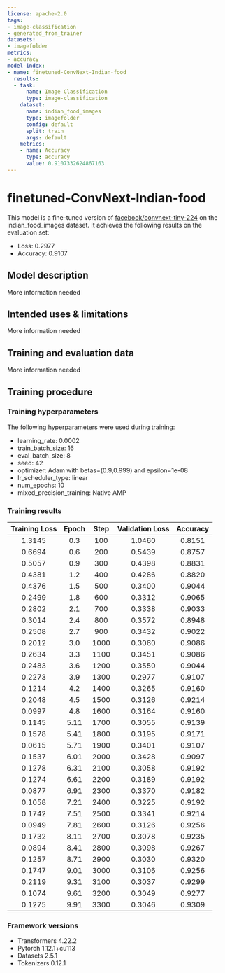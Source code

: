 ```yaml
---
license: apache-2.0
tags:
- image-classification
- generated_from_trainer
datasets:
- imagefolder
metrics:
- accuracy
model-index:
- name: finetuned-ConvNext-Indian-food
  results:
  - task:
      name: Image Classification
      type: image-classification
    dataset:
      name: indian_food_images
      type: imagefolder
      config: default
      split: train
      args: default
    metrics:
    - name: Accuracy
      type: accuracy
      value: 0.9107332624867163
---
```


<!-- This model card has been generated automatically according to the information the Trainer had access to. You
should probably proofread and complete it, then remove this comment. -->

# finetuned-ConvNext-Indian-food

This model is a fine-tuned version of [facebook/convnext-tiny-224](https://huggingface.co/facebook/convnext-tiny-224) on the indian_food_images dataset.
It achieves the following results on the evaluation set:
- Loss: 0.2977
- Accuracy: 0.9107

## Model description

More information needed

## Intended uses & limitations

More information needed

## Training and evaluation data

More information needed

## Training procedure

### Training hyperparameters

The following hyperparameters were used during training:
- learning_rate: 0.0002
- train_batch_size: 16
- eval_batch_size: 8
- seed: 42
- optimizer: Adam with betas=(0.9,0.999) and epsilon=1e-08
- lr_scheduler_type: linear
- num_epochs: 10
- mixed_precision_training: Native AMP

### Training results

| Training Loss | Epoch | Step | Validation Loss | Accuracy |
|:-------------:|:-----:|:----:|:---------------:|:--------:|
| 1.3145        | 0.3   | 100  | 1.0460          | 0.8151   |
| 0.6694        | 0.6   | 200  | 0.5439          | 0.8757   |
| 0.5057        | 0.9   | 300  | 0.4398          | 0.8831   |
| 0.4381        | 1.2   | 400  | 0.4286          | 0.8820   |
| 0.4376        | 1.5   | 500  | 0.3400          | 0.9044   |
| 0.2499        | 1.8   | 600  | 0.3312          | 0.9065   |
| 0.2802        | 2.1   | 700  | 0.3338          | 0.9033   |
| 0.3014        | 2.4   | 800  | 0.3572          | 0.8948   |
| 0.2508        | 2.7   | 900  | 0.3432          | 0.9022   |
| 0.2012        | 3.0   | 1000 | 0.3060          | 0.9086   |
| 0.2634        | 3.3   | 1100 | 0.3451          | 0.9086   |
| 0.2483        | 3.6   | 1200 | 0.3550          | 0.9044   |
| 0.2273        | 3.9   | 1300 | 0.2977          | 0.9107   |
| 0.1214        | 4.2   | 1400 | 0.3265          | 0.9160   |
| 0.2048        | 4.5   | 1500 | 0.3126          | 0.9214   |
| 0.0997        | 4.8   | 1600 | 0.3164          | 0.9160   |
| 0.1145        | 5.11  | 1700 | 0.3055          | 0.9139   |
| 0.1578        | 5.41  | 1800 | 0.3195          | 0.9171   |
| 0.0615        | 5.71  | 1900 | 0.3401          | 0.9107   |
| 0.1537        | 6.01  | 2000 | 0.3428          | 0.9097   |
| 0.1278        | 6.31  | 2100 | 0.3058          | 0.9192   |
| 0.1274        | 6.61  | 2200 | 0.3189          | 0.9192   |
| 0.0877        | 6.91  | 2300 | 0.3370          | 0.9182   |
| 0.1058        | 7.21  | 2400 | 0.3225          | 0.9192   |
| 0.1742        | 7.51  | 2500 | 0.3341          | 0.9214   |
| 0.0949        | 7.81  | 2600 | 0.3126          | 0.9256   |
| 0.1732        | 8.11  | 2700 | 0.3078          | 0.9235   |
| 0.0894        | 8.41  | 2800 | 0.3098          | 0.9267   |
| 0.1257        | 8.71  | 2900 | 0.3030          | 0.9320   |
| 0.1747        | 9.01  | 3000 | 0.3106          | 0.9256   |
| 0.2119        | 9.31  | 3100 | 0.3037          | 0.9299   |
| 0.1074        | 9.61  | 3200 | 0.3049          | 0.9277   |
| 0.1275        | 9.91  | 3300 | 0.3046          | 0.9309   |


### Framework versions

- Transformers 4.22.2
- Pytorch 1.12.1+cu113
- Datasets 2.5.1
- Tokenizers 0.12.1

